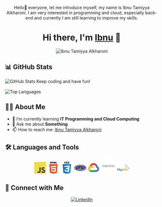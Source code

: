 <p align="center"> Hello👋 everyone, let me introduce myself, my name is Ibnu Tamiyya Alkharoni. I am very interested in programming and cloud, especially back-end and currently I am still learning to improve my skills.
</p>

<!-- Profil Header -->
<h1 align="center">Hi there, I'm <a href="https://github.com/DevCupu">Ibnu</a> 👋</h1>
<p align="center">
  <img src="https://compote.slate.com/images/17bdccdd-d8c9-44e6-b7f8-96f03ca50b33.jpeg?crop=1560%2C1040%2Cx0%2Cy0&width=1200" alt="Ibnu Tamiyya Alkharoni" />
</p>

<!-- GitHub Stats -->
<h2>📊 GitHub Stats</h2>
<p align="center">
  <!-- GitHub Stats Card with Hover Effect -->
  <div class="github-stats-card" onmouseover="showMessage()" onmouseout="hideMessage()">
    <img src="https://github-readme-stats.vercel.app/api?username=DevCupu&show_icons=true&theme=dracula&count_private=true&include_all_commits=true&custom_title=GitHub%20Stats%20-%20DevCupu&hide=issues" alt="GitHub Stats" />
    <!-- Hidden message initially, shown on hover -->
    <span class="hover-message" id="hover-message">Keep coding and have fun!</span>
  </div>
  <br>
  <!-- Top Languages Card with Animation -->
  <div class="top-languages-card">
    <img src="https://github-readme-stats.vercel.app/api/top-langs/?username=DevCupu&layout=compact&theme=dracula" alt="Top Languages" />
  </div>
</p>

<!-- Tentang Saya -->
<h2>🧑‍💻 About Me</h2>
<ul>
  <li>🌱 I’m currently learning <strong>IT Programming and Cloud Computing</strong></li>
  <li>💬 Ask me about <strong>Something</strong></li>
  <li>📫 How to reach me: <a href="mailto:ibnutamiyyaalkharoni@gmail.com">Ibnu Tamiyya Alkharoni</a></li>
</ul>

<!-- Keahlian -->
<h2>🛠️ Languages and Tools</h2>
<p align="center">
  <img src="https://raw.githubusercontent.com/devicons/devicon/master/icons/javascript/javascript-original.svg" alt="JavaScript" width="40" height="40"/> 
  <img src="https://raw.githubusercontent.com/devicons/devicon/master/icons/html5/html5-original-wordmark.svg" alt="HTML5" width="40" height="40"/> 
  <img src="https://raw.githubusercontent.com/devicons/devicon/master/icons/css3/css3-original-wordmark.svg" alt="CSS3" width="40" height="40"/> 
  <img src="https://raw.githubusercontent.com/devicons/devicon/master/icons/php/php-original.svg" alt="PHP" width="40" height="40"/> 
  <img src="https://raw.githubusercontent.com/devicons/devicon/master/icons/googlecloud/googlecloud-original.svg" alt="Google Cloud Platform" width="40" height="40"/>
  <img src="https://raw.githubusercontent.com/devicons/devicon/master/icons/express/express-original-wordmark.svg" alt="Express.js" width="40" height="40" style="background-color: white; padding: 5px; border-radius: 5px;"/>
  <img src="https://raw.githubusercontent.com/devicons/devicon/master/icons/mysql/mysql-original-wordmark.svg" alt="MySQL" width="40" height="40"/>
</p>

<!-- Connect with Me -->
<h2>🤝 Connect with Me</h2>
<p align="center">
  <a href="https://www.linkedin.com/in/ibnu-tamiyya-al-kharoni-96b6a52a0/"><img src="https://img.shields.io/badge/-LinkedIn-blue?style=flat&logo=Linkedin&logoColor=white" alt="LinkedIn" /></a>
</p>

